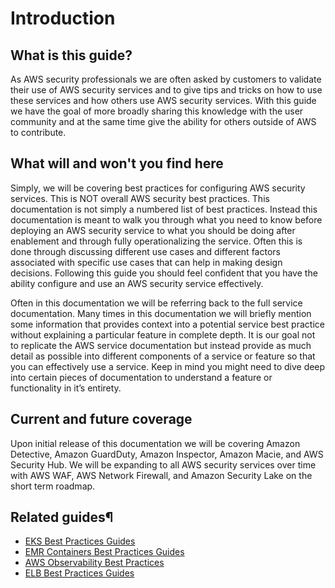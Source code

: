 # Introduction

## What is this guide?

As AWS security professionals we are often asked by customers to validate their use of AWS security services and to give tips and tricks on how to use these services and how others use AWS security services. With this guide we have the goal of more broadly sharing this knowledge with the user community and at the same time give the ability for others outside of AWS to contribute.

## What will and won't you find here

Simply, we will be covering best practices for configuring AWS security services. This is NOT overall AWS security best practices. This documentation is not simply a numbered list of best practices. Instead this documentation is meant to walk you through what you need to know before deploying an AWS security service to what you should be doing after enablement and through fully operationalizing the service. Often this is done through discussing different use cases and different factors associated with specific use cases that can help in making design decisions. Following this guide you should feel confident that you have the ability configure and use an AWS security service effectively.

Often in this documentation we will be referring back to the full service documentation. Many times in this documentation we will briefly mention some information that provides context into a potential service best practice without explaining a particular feature in complete depth. It is our goal not to replicate the AWS service documentation but instead provide as much detail as possible into different components of a service or feature so that you can effectively use a service. Keep in mind you might need to dive deep into certain pieces of documentation to understand a feature or functionality in it’s entirety.

## Current and future coverage

Upon initial release of this documentation we will be covering Amazon Detective, Amazon GuardDuty, Amazon Inspector, Amazon Macie, and AWS Security Hub. We will be expanding to all AWS security services over time with AWS WAF, AWS Network Firewall, and Amazon Security Lake on the short term roadmap.

## Related guides¶

* [EKS Best Practices Guides](https://aws.github.io/aws-eks-best-practices/)
* [EMR Containers Best Practices Guides](https://aws.github.io/aws-emr-containers-best-practices/)
* [AWS Observability Best Practices](https://aws-observability.github.io/observability-best-practices/)
* [ELB Best Practices Guides](https://aws.github.io/aws-elb-best-practices/)